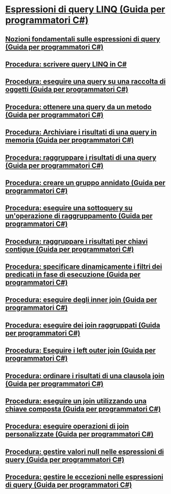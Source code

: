 # [Espressioni di query LINQ (Guida per programmatori C#)](index.md)
## [Nozioni fondamentali sulle espressioni di query (Guida per programmatori C#)](query-expression-basics.md)
## [Procedura: scrivere query LINQ in C#](how-to-write-linq-queries.md)
## [Procedura: eseguire una query su una raccolta di oggetti (Guida per programmatori C#)](how-to-query-a-collection-of-objects.md)
## [Procedura: ottenere una query da un metodo (Guida per programmatori C#)](how-to-return-a-query-from-a-method.md)
## [Procedura: Archiviare i risultati di una query in memoria (Guida per programmatori C#)](how-to-store-the-results-of-a-query-in-memory.md)
## [Procedura: raggruppare i risultati di una query (Guida per programmatori C#)](how-to-group-query-results.md)
## [Procedura: creare un gruppo annidato (Guida per programmatori C#)](how-to-create-a-nested-group.md)
## [Procedura: eseguire una sottoquery su un'operazione di raggruppamento (Guida per programmatori C#)](how-to-perform-a-subquery-on-a-grouping-operation.md)
## [Procedura: raggruppare i risultati per chiavi contigue (Guida per programmatori C#)](how-to-group-results-by-contiguous-keys.md)
## [Procedura: specificare dinamicamente i filtri dei predicati in fase di esecuzione (Guida per programmatori C#)](how-to-dynamically-specify-predicate-filters-at-runtime.md)
## [Procedura: eseguire degli inner join (Guida per programmatori C#)](how-to-perform-inner-joins.md)
## [Procedura: eseguire dei join raggruppati (Guida per programmatori C#)](how-to-perform-grouped-joins.md)
## [Procedura: Eseguire i left outer join (Guida per programmatori C#)](how-to-perform-left-outer-joins.md)
## [Procedura: ordinare i risultati di una clausola join (Guida per programmatori C#)](how-to-order-the-results-of-a-join-clause.md)
## [Procedura: eseguire un join utilizzando una chiave composta (Guida per programmatori C#)](how-to-join-by-using-composite-keys.md)
## [Procedura: eseguire operazioni di join personalizzate (Guida per programmatori C#)](how-to-perform-custom-join-operations.md)
## [Procedura: gestire valori null nelle espressioni di query (Guida per programmatori C#)](how-to-handle-null-values-in-query-expressions.md)
## [Procedura: gestire le eccezioni nelle espressioni di query (Guida per programmatori C#)](how-to-handle-exceptions-in-query-expressions.md)

